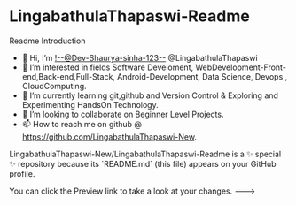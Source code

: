 # LingabathulaThapaswi-Readme
Readme Introduction
- 👋 Hi, I’m <!--@Dev-Shaurya-sinha-123--> @LingabathulaThapaswi
- 👀 I’m interested in fields Software Develoment, WebDevelopment-Front-end,Back-end,Full-Stack, Android-Development, Data Science, Devops , CloudComputing.
- 🌱 I’m currently learning git,github and Version Control & Exploring and Experimenting HandsOn Technology.
- 💞️ I’m looking to collaborate on Beginner Level Projects.
- 📫 How to reach me  on github @ https://github.com/LingabathulaThapaswi-New.

<!---
<!---Dev-Shaurya-sinha-123/Dev-Shaurya-sinha-123--->LingabathulaThapaswi-New/LingabathulaThapaswi-Readme is a ✨ special ✨ repository because its `README.md` (this file) appears on your GitHub profile.
You can click the Preview link to take a look at your changes.
--->
